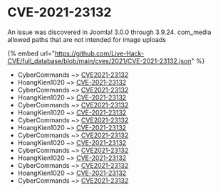 # CVE-2021-23132

An issue was discovered in Joomla! 3.0.0 through 3.9.24. com_media allowed paths that are not intended for image uploads

{% embed url="https://github.com/Live-Hack-CVE/full_database/blob/main/cves/2021/CVE-2021-23132.json" %}


* CyberCommands ~> [CVE2021-23132](https://www.alice-snow.ru/2021/database/cve-2021-23132/cve2021-23132-cybercommands)
* HoangKien1020 ~> [CVE-2021-23132](https://www.alice-snow.ru/2021/database/cve-2021-23132/cve-2021-23132-hoangkien1020)
* CyberCommands ~> [CVE2021-23132](https://www.alice-snow.ru/2021/database/cve-2021-23132/cve2021-23132-cybercommands)
* HoangKien1020 ~> [CVE-2021-23132](https://www.alice-snow.ru/2021/database/cve-2021-23132/cve-2021-23132-hoangkien1020)
* CyberCommands ~> [CVE2021-23132](https://www.alice-snow.ru/2021/database/cve-2021-23132/cve2021-23132-cybercommands)
* HoangKien1020 ~> [CVE-2021-23132](https://www.alice-snow.ru/2021/database/cve-2021-23132/cve-2021-23132-hoangkien1020)
* CyberCommands ~> [CVE2021-23132](https://www.alice-snow.ru/2021/database/cve-2021-23132/cve2021-23132-cybercommands)
* HoangKien1020 ~> [CVE-2021-23132](https://www.alice-snow.ru/2021/database/cve-2021-23132/cve-2021-23132-hoangkien1020)
* CyberCommands ~> [CVE2021-23132](https://www.alice-snow.ru/2021/database/cve-2021-23132/cve2021-23132-cybercommands)
* HoangKien1020 ~> [CVE-2021-23132](https://www.alice-snow.ru/2021/database/cve-2021-23132/cve-2021-23132-hoangkien1020)
* CyberCommands ~> [CVE2021-23132](https://www.alice-snow.ru/2021/database/cve-2021-23132/cve2021-23132-cybercommands)
* HoangKien1020 ~> [CVE-2021-23132](https://www.alice-snow.ru/2021/database/cve-2021-23132/cve-2021-23132-hoangkien1020)
* CyberCommands ~> [CVE2021-23132](https://www.alice-snow.ru/2021/database/cve-2021-23132/cve2021-23132-cybercommands)
* HoangKien1020 ~> [CVE-2021-23132](https://www.alice-snow.ru/2021/database/cve-2021-23132/cve-2021-23132-hoangkien1020)
* CyberCommands ~> [CVE2021-23132](https://www.alice-snow.ru/2021/database/cve-2021-23132/cve2021-23132-cybercommands)
